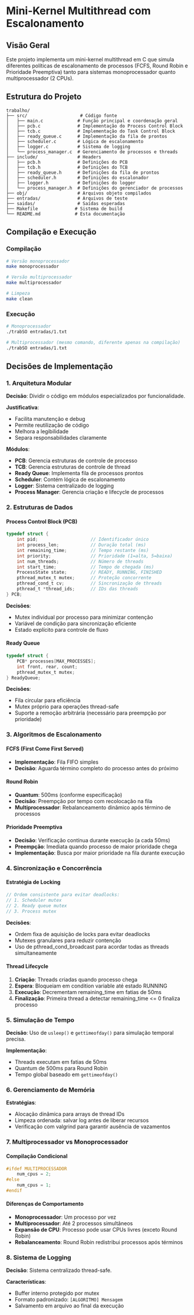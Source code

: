 # Mini-Kernel Multithread com Escalonamento

## Visão Geral

Este projeto implementa um mini-kernel multithread em C que simula diferentes políticas de escalonamento de processos (FCFS, Round Robin e Prioridade Preemptiva) tanto para sistemas monoprocessador quanto multiprocessador (2 CPUs).

## Estrutura do Projeto

```
trabalho/
├── src/                    # Código fonte
│   ├── main.c             # Função principal e coordenação geral
│   ├── pcb.c              # Implementação do Process Control Block
│   ├── tcb.c              # Implementação do Task Control Block
│   ├── ready_queue.c      # Implementação da fila de prontos
│   ├── scheduler.c        # Lógica de escalonamento
│   ├── logger.c           # Sistema de logging
│   └── process_manager.c  # Gerenciamento de processos e threads
├── include/               # Headers
│   ├── pcb.h              # Definições do PCB
│   ├── tcb.h              # Definições do TCB
│   ├── ready_queue.h      # Definições da fila de prontos
│   ├── scheduler.h        # Definições do escalonador
│   ├── logger.h           # Definições do logger
│   └── process_manager.h  # Definições do gerenciador de processos
├── obj/                   # Arquivos objeto compilados
├── entradas/              # Arquivos de teste
├── saidas/                # Saídas esperadas
├── Makefile              # Sistema de build
└── README.md             # Esta documentação
```

## Compilação e Execução

### Compilação
```bash
# Versão monoprocessador
make monoprocessador

# Versão multiprocessador  
make multiprocessador

# Limpeza
make clean
```

### Execução
```bash
# Monoprocessador
./trabSO entradas/1.txt

# Multiprocessador (mesmo comando, diferente apenas na compilação)
./trabSO entradas/1.txt
```

## Decisões de Implementação

### 1. Arquitetura Modular

**Decisão**: Dividir o código em módulos especializados por funcionalidade.

**Justificativa**: 
- Facilita manutenção e debug
- Permite reutilização de código
- Melhora a legibilidade
- Separa responsabilidades claramente

**Módulos**:
- **PCB**: Gerencia estruturas de controle de processo
- **TCB**: Gerencia estruturas de controle de thread
- **Ready Queue**: Implementa fila de processos prontos
- **Scheduler**: Contém lógica de escalonamento
- **Logger**: Sistema centralizado de logging
- **Process Manager**: Gerencia criação e lifecycle de processos

### 2. Estruturas de Dados

#### Process Control Block (PCB)
```c
typedef struct {
    int pid;                    // Identificador único
    int process_len;            // Duração total (ms)
    int remaining_time;         // Tempo restante (ms)
    int priority;               // Prioridade (1=alta, 5=baixa)
    int num_threads;            // Número de threads
    int start_time;             // Tempo de chegada (ms)
    ProcessState state;         // READY, RUNNING, FINISHED
    pthread_mutex_t mutex;      // Proteção concorrente
    pthread_cond_t cv;          // Sincronização de threads
    pthread_t *thread_ids;      // IDs das threads
} PCB;
```

**Decisões**:
- Mutex individual por processo para minimizar contenção
- Variável de condição para sincronização eficiente
- Estado explícito para controle de fluxo

#### Ready Queue
```c
typedef struct {
    PCB* processes[MAX_PROCESSES];
    int front, rear, count;
    pthread_mutex_t mutex;
} ReadyQueue;
```

**Decisões**:
- Fila circular para eficiência
- Mutex próprio para operações thread-safe
- Suporte a remoção arbitrária (necessário para preempção por prioridade)

### 3. Algoritmos de Escalonamento

#### FCFS (First Come First Served)
- **Implementação**: Fila FIFO simples
- **Decisão**: Aguarda término completo do processo antes do próximo

#### Round Robin
- **Quantum**: 500ms (conforme especificação)
- **Decisão**: Preempção por tempo com recolocação na fila
- **Multiprocessador**: Rebalanceamento dinâmico após término de processos

#### Prioridade Preemptiva
- **Decisão**: Verificação contínua durante execução (a cada 50ms)
- **Preempção**: Imediata quando processo de maior prioridade chega
- **Implementação**: Busca por maior prioridade na fila durante execução

### 4. Sincronização e Concorrência

#### Estratégia de Locking
```c
// Ordem consistente para evitar deadlocks:
// 1. Scheduler mutex
// 2. Ready queue mutex  
// 3. Process mutex
```

**Decisões**:
- Ordem fixa de aquisição de locks para evitar deadlocks
- Mutexes granulares para reduzir contenção
- Uso de pthread_cond_broadcast para acordar todas as threads simultaneamente

#### Thread Lifecycle
1. **Criação**: Threads criadas quando processo chega
2. **Espera**: Bloqueiam em condition variable até estado RUNNING
3. **Execução**: Decrementam remaining_time em fatias de 50ms
4. **Finalização**: Primeira thread a detectar remaining_time <= 0 finaliza processo

### 5. Simulação de Tempo

**Decisão**: Uso de `usleep()` e `gettimeofday()` para simulação temporal precisa.

**Implementação**:
- Threads executam em fatias de 50ms
- Quantum de 500ms para Round Robin
- Tempo global baseado em `gettimeofday()`

### 6. Gerenciamento de Memória

**Estratégias**:
- Alocação dinâmica para arrays de thread IDs
- Limpeza ordenada: salvar log antes de liberar recursos
- Verificação com valgrind para garantir ausência de vazamentos

### 7. Multiprocessador vs Monoprocessador

#### Compilação Condicional
```c
#ifdef MULTIPROCESSADOR
    num_cpus = 2;
#else
    num_cpus = 1;
#endif
```

#### Diferenças de Comportamento
- **Monoprocessador**: Um processo por vez
- **Multiprocessador**: Até 2 processos simultâneos
- **Expansão de CPU**: Processo pode usar CPUs livres (exceto Round Robin)
- **Rebalanceamento**: Round Robin redistribui processos após términos

### 8. Sistema de Logging

**Decisão**: Sistema centralizado thread-safe.

**Características**:
- Buffer interno protegido por mutex
- Formato padronizado: `[ALGORITMO] Mensagem`
- Salvamento em arquivo ao final da execução



